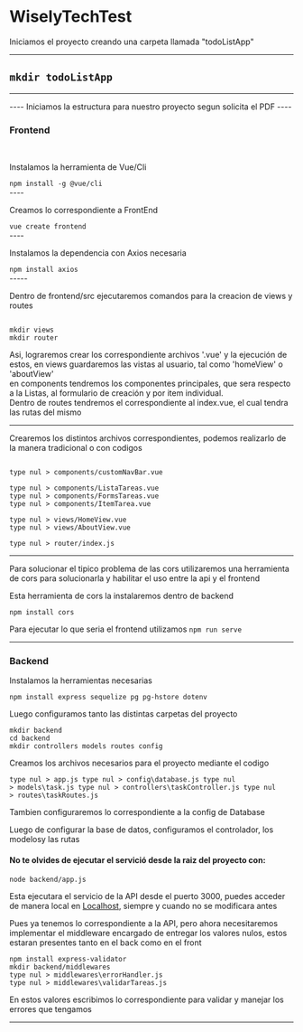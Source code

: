 # WiselyTechTest
 
Iniciamos el proyecto creando una carpeta llamada "todoListApp"

----
<code>mkdir todoListApp</code>
----
<hr>
----
Iniciamos la estructura para nuestro proyecto segun solicita el PDF
----
<h3>Frontend</h3>
<br>
<p>Instalamos la herramienta de Vue/Cli</p>
<code>npm install -g @vue/cli</code>
<br>
----
<p>Creamos lo correspondiente a FrontEnd</p>
<code>vue create frontend</code>
<br>
----
<p>Instalamos la dependencia con Axios necesaria</p>
<code>npm install axios</code>
<br>
-----
<p>Dentro de frontend/src ejecutaremos comandos para la creacion de views y routes</p>
<code>
mkdir views
mkdir router
</code>
<p>Asi, lograremos crear los correspondiente archivos '.vue' y la ejecución de estos, en views guardaremos las vistas al usuario, tal como 'homeView' o 'aboutView' <br /> en components tendremos los componentes principales, que sera respecto a la Listas, al formulario de creación y por item individual. <br />Dentro de routes tendremos el correspondiente al index.vue, el cual tendra las rutas del mismo </p>
<hr>
<p>Crearemos los distintos archivos correspondientes, podemos realizarlo de la manera tradicional o con codigos</p>
<code>
type nul > components/customNavBar.vue
</code>

<code>
type nul > components/ListaTareas.vue
type nul > components/FormsTareas.vue
type nul > components/ItemTarea.vue
</code>

<code>
type nul > views/HomeView.vue
type nul > views/AboutView.vue
</code>

<code>
type nul > router/index.js
</code>

<hr>
<p>Para solucionar el tipico problema de las cors utilizaremos una herramienta de cors para solucionarla y habilitar el uso entre la api y el frontend</p>
<p>Esta herramienta de cors la instalaremos dentro de backend</p>
<code>npm install cors</code>

<br>
<p> Para ejecutar lo que seria el frontend utilizamos 
<code>npm run serve</code>
</p>

<hr>
<h3>Backend</h3>
<p>Instalamos la herramientas necesarias</p>
<code>npm install express sequelize pg pg-hstore dotenv</code>
<p>Luego configuramos tanto las distintas carpetas del proyecto</p>
<code>mkdir backend</code>
<code>
cd backend
mkdir controllers models routes config
</code>
<p>Creamos los archivos necesarios para el proyecto mediante el codigo</p>

<code>type nul > app.js
type nul > config\database.js
type nul > models\task.js
type nul > controllers\taskController.js
type nul > routes\taskRoutes.js
</code>
<p>Tambien configuraremos lo correspondiente a la config de Database</p>
<p>Luego de configurar la base de datos, configuramos el controlador, los modelosy las rutas</p>

<h4>No te olvides de ejecutar el servició desde la raiz del proyecto con: </h4>
<code>node backend/app.js</code>
<p>Esta ejecutara el servicio de la API desde el puerto 3000, puedes acceder de manera local en <a type="__blank" href="http://localhost:3000">Localhost</a>, siempre y cuando no se modificara antes</p>

<p>Pues ya tenemos lo correspondiente a la API, pero ahora necesitaremos implementar el middleware encargado de entregar los valores nulos, estos estaran presentes tanto en el back como en el front</p>
<code>npm install express-validator
mkdir backend/middlewares
type nul > middlewares\errorHandler.js
type nul > middlewares\validarTareas.js
</code>
<p>En estos valores escribimos lo correspondiente para validar y manejar los errores que tengamos</p>
<hr>

